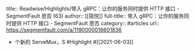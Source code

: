 title:: Readwise/Highlights/带入 gRPC：让你的服务同时提供 HTTP 接口 - SegmentFault 思否 (63)
author:: [[简悦]]
full-title:: 带入 gRPC：让你的服务同时提供 HTTP 接口 - SegmentFault 思否
category:: #articles
url:: https://segmentfault.com/a/1190000016601836

- 个新的 ServeMux，S #Highlight #[[2021-06-03]]